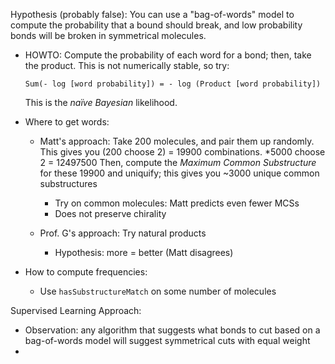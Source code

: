 Hypothesis (probably false): You can use a "bag-of-words" model to compute the probability that a bound should break, and low probability bonds will be broken in symmetrical molecules.

  - HOWTO: Compute the probability of each word for a bond; then, take the product.  This is not numerically stable, so try:
  	
  		Sum(- log [word probability]) = - log (Product [word probability])
 
  	This is the *naïve Bayesian* likelihood.
  	
  - Where to get words:
     - Matt's approach: Take 200 molecules, and pair them up randomly.  This gives you (200 choose 2) = 19900 combinations. 	*5000 choose 2 = 12497500
      Then, compute the *Maximum Common Substructure* for these 19900 and uniquify; this gives you ~3000 unique common substructures
        - Try on common molecules: Matt predicts even fewer MCSs
        - Does not preserve chirality
        
     - Prof. G's approach: Try natural products
        - Hypothesis: more = better (Matt disagrees)
   
   - How to compute frequencies:
      - Use `hasSubstructureMatch` on some number of molecules
      
Supervised Learning Approach:
   - Observation: any algorithm that suggests what bonds to cut based on a bag-of-words model will suggest symmetrical cuts with equal weight
   - 